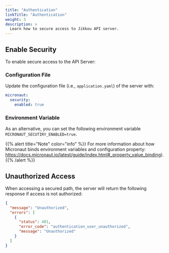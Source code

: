 ```yaml
---
title: "Authentication"
linkTitle: "Authentication"
weight: 3
description: >
  Learn how to secure access to Jikkou API server.
---
```


## Enable Security

To enable secure access to the API Server:

### Configuration File

Update the configuration file (i.e., `application.yaml`) of the server with:

```yaml
micronaut:
  security:
    enabled: true
```

### Environment Variable

As an alternative, you can set the following environment variable `MICRONAUT_SECUTIRY_ENABLED=true`.


{{% alert title="Note" color="info" %}}
For more information about how Micronaut binds environment variables and configuration property: https://docs.micronaut.io/latest/guide/index.html#_property_value_binding).
{{% /alert %}}

## Unauthorized Access

When accessing a secured path, the server will return the following response if access is not authorized:

```json
{
  "message": "Unauthorized",
  "errors": [
    {
      "status": 401,
      "error_code": "authentication_user_unauthorized",
      "message": "Unauthorized"
    }
  ]
}

```


